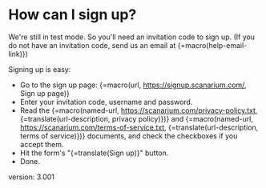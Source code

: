 # How can I sign up?

We're still in test mode.
So you'll need an invitation code to sign up.
(If you do not have an invitation code, send us an email at {=macro(help-email-link)})

Signing up is easy:

* Go to the sign up page: {=macro(url, https://signup.scanarium.com/, Sign up page)}
* Enter your invitation code, username and password.
* Read the {=macro(named-url, https://scanarium.com/privacy-policy.txt, {=translate(url-description, privacy policy)})} and {=macro(named-url, https://scanarium.com/terms-of-service.txt, {=translate(url-description, terms of service)})} documents, and check the checkboxes if you accept them.
* Hit the form's "{=translate(Sign up)}" button.
* Done.

version: 3.001
